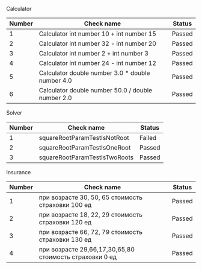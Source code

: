 Calculator

| Number | Check name                                        | Status |        
|--------|---------------------------------------------------|--------|
| 1      | Calculator int number 10 + int number 15          | Passed |
| 2      | Calculator int number 32 - int number 20          | Passed |
| 3      | Calculator int number 2 + int number 3            | Passed |
| 4      | Calculator int number 24 - int number 12          | Passed |
| 5      | Calculator double number 3.0 * double number 4.0  | Passed |
| 6      | Calculator double number 50.0 / double number 2.0 | Passed |

Solver

| Number | Check name                   | Status |        
|--------|------------------------------|--------|
| 1      | squareRootParamTestIsNotRoot | Failed |
| 2      | squareRootParamTestIsOneRoot | Passed |
| 3      | squareRootParamTestIsTwoRoots| Passed |

Insurance

|Number| Check name                                              | Status |        
|------|---------------------------------------------------------|--------|
| 1    | при возрасте 30, 50, 65 стоимость страховки 100 ед      | Passed |
| 2    | при возрасте 18, 22, 29 стоимость страховки 120 ед      | Passed |
| 3    | при возрасте 66, 72, 79 стоимость страховки 130 ед      | Passed |
| 4    | при возрасте 29,66,17,30,65,80 стоимость страховки 0 ед | Passed |
